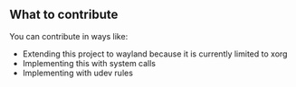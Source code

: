 ## What to contribute
You can contribute in ways like:
<ul>
<li>Extending this project to wayland because it is currently limited to xorg</li>
<li>Implementing this with system calls</li>
<li>Implementing with udev rules</li>
</ul>